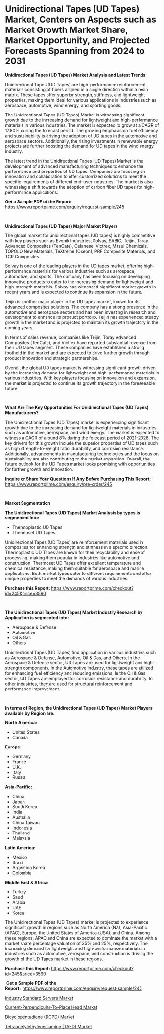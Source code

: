 <p><h1>Unidirectional Tapes (UD Tapes) Market, Centers on Aspects such as Market Growth Market Share, Market Opportunity, and Projected Forecasts Spanning from 2024 to 2031</h1></p><p><strong>Unidirectional Tapes (UD Tapes) Market Analysis and Latest Trends</strong></p>
<p><p>Unidirectional Tapes (UD Tapes) are high-performance reinforcement materials consisting of fibers aligned in a single direction within a resin matrix. These tapes offer superior strength, stiffness, and lightweight properties, making them ideal for various applications in industries such as aerospace, automotive, wind energy, and sporting goods.</p><p>The Unidirectional Tapes (UD Tapes) Market is witnessing significant growth due to the increasing demand for lightweight and high-performance materials in various industries. The market is expected to grow at a CAGR of 17.80% during the forecast period. The growing emphasis on fuel efficiency and sustainability is driving the adoption of UD tapes in the automotive and aerospace sectors. Additionally, the rising investments in renewable energy projects are further boosting the demand for UD tapes in the wind energy industry.</p><p>The latest trend in the Unidirectional Tapes (UD Tapes) Market is the development of advanced manufacturing techniques to enhance the performance and properties of UD tapes. Companies are focusing on innovation and collaboration to offer customized solutions to meet the specific requirements of different end-user industries. The market is also witnessing a shift towards the adoption of carbon fiber UD tapes for high-performance applications.</p></p>
<p><strong>Get a Sample PDF of the Report:&nbsp;</strong> <a href="https://www.reportprime.com/enquiry/request-sample/245">https://www.reportprime.com/enquiry/request-sample/245</a></p>
<p>&nbsp;</p>
<p><strong>Unidirectional Tapes (UD Tapes) Major Market Players</strong></p>
<p><p>The global market for unidirectional tapes (UD tapes) is highly competitive with key players such as Evonik Industries, Solvay, SABIC, Teijin, Toray Advanced Composites (TenCate), Celanese, Victrex, Mitsui Chemicals, TOPOLO New Materials, TeXtreme (Oxeon), PRF Composite Materials, and TCR Composites.</p><p>Solvay is one of the leading players in the UD tapes market, offering high-performance materials for various industries such as aerospace, automotive, and sports. The company has been focusing on developing innovative products to cater to the increasing demand for lightweight and high-strength materials. Solvay has witnessed significant market growth in recent years and is expected to continue its expansion in the future.</p><p>Teijin is another major player in the UD tapes market, known for its advanced composites solutions. The company has a strong presence in the automotive and aerospace sectors and has been investing in research and development to enhance its product portfolio. Teijin has experienced steady growth in the market and is projected to maintain its growth trajectory in the coming years.</p><p>In terms of sales revenue, companies like Teijin, Toray Advanced Composites (TenCate), and Victrex have reported substantial revenue from their UD tapes segment. These companies have established a strong foothold in the market and are expected to drive further growth through product innovation and strategic partnerships.</p><p>Overall, the global UD tapes market is witnessing significant growth driven by the increasing demand for lightweight and high-performance materials in various industries. With key players focusing on innovation and expansion, the market is projected to continue its growth trajectory in the foreseeable future.</p></p>
<p>&nbsp;</p>
<p><strong>What Are The Key Opportunities For Unidirectional Tapes (UD Tapes) Manufacturers?</strong></p>
<p><p>The Unidirectional Tapes (UD Tapes) market is experiencing significant growth due to the increasing demand for lightweight materials in industries such as automotive, aerospace, and wind energy. The market is expected to witness a CAGR of around 8% during the forecast period of 2021-2026. The key drivers for this growth include the superior properties of UD tapes such as high strength-to-weight ratio, durability, and corrosion resistance. Additionally, advancements in manufacturing technologies and the focus on sustainability are also contributing to the market expansion. Overall, the future outlook for the UD Tapes market looks promising with opportunities for further growth and innovation.</p></p>
<p><strong>Inquire or Share Your Questions If Any Before Purchasing This Report:</strong> <a href="https://www.reportprime.com/enquiry/pre-order/245">https://www.reportprime.com/enquiry/pre-order/245</a></p>
<p>&nbsp;</p>
<p><strong>Market Segmentation</strong></p>
<p><strong>The Unidirectional Tapes (UD Tapes) Market Analysis by types is segmented into:</strong></p>
<p><ul><li>Thermoplastic UD Tapes</li><li>Thermoset UD Tapes</li></ul></p>
<p><p>Unidirectional Tapes (UD Tapes) are reinforcement materials used in composites for enhancing strength and stiffness in a specific direction. Thermoplastic UD Tapes are known for their recyclability and ease of processing, making them popular in industries like automotive and construction. Thermoset UD Tapes offer excellent temperature and chemical resistance, making them suitable for aerospace and marine applications. Both market types cater to different requirements and offer unique properties to meet the demands of various industries.</p></p>
<p><strong>Purchase this Report:&nbsp;</strong><a href="https://www.reportprime.com/checkout?id=245&price=3590">https://www.reportprime.com/checkout?id=245&price=3590</a></p>
<p>&nbsp;</p>
<p><strong>The Unidirectional Tapes (UD Tapes) Market Industry Research by Application is segmented into:</strong></p>
<p><ul><li>Aerospace & Defense</li><li>Automotive</li><li>Oil & Gas</li><li>Others</li></ul></p>
<p><p>Unidirectional Tapes (UD Tapes) find application in various industries such as Aerospace & Defense, Automotive, Oil & Gas, and Others. In the Aerospace & Defense sector, UD Tapes are used for lightweight and high-strength components. In the Automotive industry, these tapes are utilized for enhancing fuel efficiency and reducing emissions. In the Oil & Gas sector, UD Tapes are employed for corrosion resistance and durability. In other industries, they are used for structural reinforcement and performance improvement.</p></p>
<p>&nbsp;</p>
<p><strong>In terms of Region, the Unidirectional Tapes (UD Tapes) Market Players available by Region are:</strong></p>
<p>
    <p> <strong> North America: </strong>
        <ul>
            <li>United States</li>
            <li>Canada</li>
        </ul>
        </p> 
    <p> <strong> Europe: </strong>
        <ul>
            <li>Germany</li>
            <li>France</li>
            <li>U.K.</li>
            <li>Italy</li>
            <li>Russia</li>
        </ul>
        </p> 
    <p> <strong> Asia-Pacific: </strong>
        <ul>
            <li>China</li>
            <li>Japan</li>
            <li>South Korea</li>
            <li>India</li>
            <li>Australia</li>
            <li>China Taiwan</li>
            <li>Indonesia</li>
            <li>Thailand</li>
            <li>Malaysia</li>
        </ul>
        </p> 
    <p> <strong> Latin America: </strong>
        <ul>
            <li>Mexico</li>
            <li>Brazil</li>
            <li>Argentina Korea</li>
            <li>Colombia</li>
        </ul>
        </p> 
    <p> <strong> Middle East & Africa: </strong>
        <ul>
            <li>Turkey</li>
            <li>Saudi</li>
            <li>Arabia</li>
            <li>UAE</li>
            <li>Korea</li>
        </ul>
    </p>
    </p>
<p><p>The Unidirectional Tapes (UD Tapes) market is projected to experience significant growth in regions such as North America (NA), Asia-Pacific (APAC), Europe, the United States of America (USA), and China. Among these regions, APAC and China are expected to dominate the market with a market share percentage valuation of 35% and 25%, respectively. The increasing demand for lightweight and high-performance materials in industries such as automotive, aerospace, and construction is driving the growth of the UD Tapes market in these regions.</p></p>
<p><strong>Purchase this Report: </strong><a href="https://www.reportprime.com/checkout?id=245&price=3590">https://www.reportprime.com/checkout?id=245&price=3590</a></p>
<p>&nbsp;<strong>Get a Sample PDF of the Report:&nbsp;&nbsp;</strong><a href="https://www.reportprime.com/enquiry/request-sample/245">https://www.reportprime.com/enquiry/request-sample/245</a></p>
<p><strong></strong></p>
<p><p><a href="https://issuu.com/reportprime-2/docs/industry-standard-servers-market-size-2030.pptx">Industry Standard Servers Market</a></p><p><a href="https://issuu.com/reportprime-2/docs/current-perpendicular-to-place-head-market-size-20">Current-Perpendicular-To-Place Head Market</a></p><p><a href="https://github.com/lubmix/Market-Research-Report-List-1/blob/main/dicyclopentadiene-dcpd-market.md">Dicyclopentadiene (DCPD) Market</a></p><p><a href="https://github.com/joannagoyvaerts/Market-Research-Report-List-1/blob/main/tetraacetylethylenediamine-taed-market.md">Tetraacetylethylenediamine (TAED) Market</a></p></p>